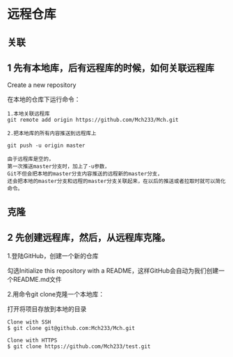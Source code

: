 # 远程仓库 #

## 关联 ##
## 1 先有本地库，后有远程库的时候，如何关联远程库 ##

Create a new repository

在本地的仓库下运行命令：

	1.本地关联远程库
	git remote add origin https://github.com/Mch233/Mch.git					

	2.把本地库的所有内容推送到远程库上

	git push -u origin master
	
	由于远程库是空的，
	第一次推送master分支时，加上了-u参数，
	Git不但会把本地的master分支内容推送的远程新的master分支，
	还会把本地的master分支和远程的master分支关联起来，在以后的推送或者拉取时就可以简化命令。

## 克隆 ##
## 2 先创建远程库，然后，从远程库克隆。 ##

1.登陆GitHub，创建一个新的仓库

勾选Initialize this repository with a README，这样GitHub会自动为我们创建一个README.md文件

2.用命令git clone克隆一个本地库：

打开将项目存放到本地的目录

	Clone with SSH
	$ git clone git@github.com:Mch233/Mch.git
	
	Clone with HTTPS
	$ git clone https://github.com/Mch233/test.git
